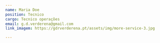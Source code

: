 ```yaml
---
name: Maria Doe
position: Tecnico
cargo: Tecnico operações
email: g.d.verderena@gmail.com
link_imagem: https://gdrverderena.pt/assets/img/more-service-3.jpg

---
```

